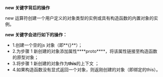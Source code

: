 **new 关键字背后的操作**

new 运算符创建一个用户定义的对象类型的实例或具有构造函数的内置对象的实例。

**new 关键字会进行如下的操作：**

- 1.创建一个空的js 对象（即**{}**）；
- 2.为步骤 1 新创建的对象添加属性***\*proto\****，将该属性链接至构造函数的原型对象；
- 3.将步骤 1 新创建的对象作为**this**的上下文 ；
- 4.如果构造函数没有显式返回一个对象，则返刚创建的对象（即绑定的this）。